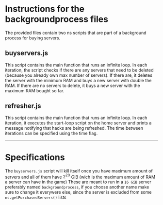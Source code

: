 # Instructions for the backgroundprocess files

The provided files contain two ns scripts that are part of a background process for buying servers.

## buyservers.js

This script contains the main function that runs an infinite loop. In each iteration, the script checks if there are any servers that need to be deleted (because you already own max number of servers). If there are, it deletes the server with the minimum RAM and buys a new server with double the RAM. If there are no servers to delete, it buys a new server with the maximum RAM bought so far.

## refresher.js

This script contains the main function that runs an infinite loop. In each iteration, it executes the start-loop script on the home server and prints a message notifying that hacks are being refreshed. The time between iterations can be specified using the time flag.

---

# Specifications
The `buyservers.js` script will kill itself once you have maximum amount of servers and all of them have $2^{20}$ GiB (wich is the maximum amount of RAM a server can have in the game)
These are meant to run in a `16 GiB` server preferably named `backgroundprocess`, if you choose another name make sure to change it everywere else, since the server is excluded from some `ns.getPurchasedServers()` lists